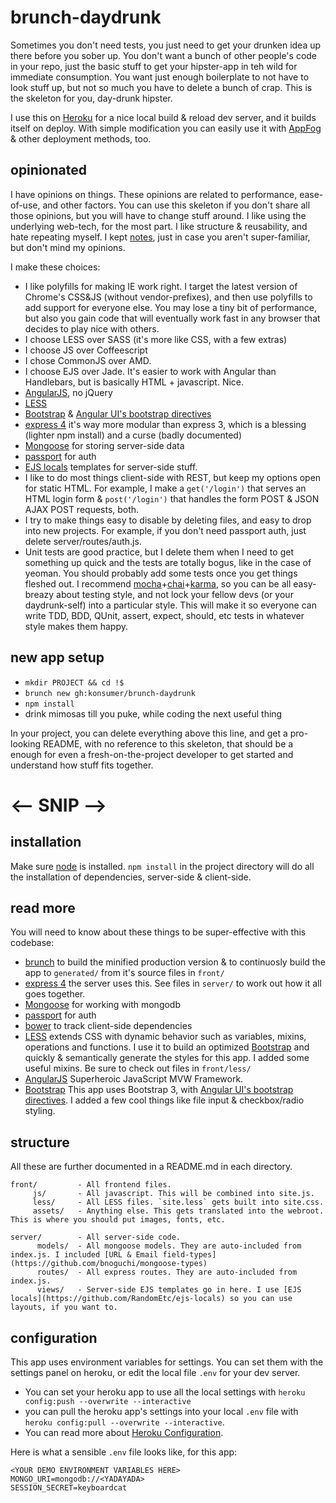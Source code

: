 # brunch-daydrunk

Sometimes you don't need tests, you just need to get your drunken idea up there before you sober up. You don't want a bunch of other people's code in your repo, just the basic stuff to get your hipster-app in teh wild for immediate consumption. You want just enough boilerplate to not have to look stuff up, but not so much you have to delete a bunch of crap. This is the skeleton for you, day-drunk hipster.

I use this on [Heroku](http://www.heroku.com/) for a nice local build & reload dev server, and it builds itself on deploy. With simple modification you can easily use it with [AppFog](https://www.appfog.com/) & other deployment methods, too.

## opinionated

I have opinions on things. These opinions are related to performance, ease-of-use, and other factors. You can use this skeleton if you don't share all those opinions, but you will have to change stuff around. I like using the underlying web-tech, for the most part. I like structure & reusability, and hate repeating myself. I kept [notes](https://github.com/konsumer/brunch-daydrunk/wiki), just in case you aren't super-familiar, but don't mind my opinions.

I make these choices:

*  I like polyfills for making IE work right. I target the latest version of Chrome's CSS&JS (without vendor-prefixes), and then use polyfills to add support for everyone else. You may lose a tiny bit of performance, but also you gain code that will eventually work fast in any browser that decides to play nice with others.
*  I choose LESS over SASS (it's more like CSS, with a few extras)
*  I choose JS over Coffeescript
*  I chose CommonJS over AMD.
*  I choose EJS over Jade. It's easier to work with Angular than Handlebars, but is basically HTML + javascript. Nice.
*  [AngularJS](https://angularjs.org/), no jQuery
*  [LESS](http://lesscss.org/)
*  [Bootstrap](http://getbootstrap.com/) & [Angular UI's bootstrap directives](http://angular-ui.github.io/bootstrap/)
*  [express 4](http://expressjs.com/) it's way more modular than express 3, which is a blessing (lighter npm install) and a curse (badly documented)
*  [Mongoose](http://mongoosejs.com/) for storing server-side data
*  [passport](http://passportjs.org/) for auth
*  [EJS locals](https://github.com/RandomEtc/ejs-locals) templates for server-side stuff.
*  I like to do most things client-side with REST, but keep my options open for static HTML. For example, I make a `get('/login')` that serves an HTML login form & `post('/login')` that handles the form POST & JSON AJAX POST requests, both.
*  I try to make things easy to disable by deleting files, and easy to drop into new projects. For example, if you don't need passport auth, just delete server/routes/auth.js.
*  Unit tests are good practice, but I delete them when I need to get something up quick and the tests are totally bogus, like in the case of yeoman. You should probably add some tests once you get things fleshed out. I recommend [mocha](http://visionmedia.github.io/mocha/)+[chai](http://chaijs.com/)+[karma](http://karma-runner.github.io/), so you can be all easy-breazy about testing style, and not lock your fellow devs (or your daydrunk-self) into a particular style. This will make it so everyone can write TDD, BDD, QUnit, assert, expect, should, etc tests in whatever style makes them happy.

## new app setup

*  `mkdir PROJECT && cd !$`
*  `brunch new gh:konsumer/brunch-daydrunk`
*  `npm install`
*  drink mimosas till you puke, while coding the next useful thing

In your project, you can delete everything above this line, and get a pro-looking README, with no reference to this skeleton, that should be a enough for even a fresh-on-the-project developer to get started and understand how stuff fits together.

# <-- SNIP -->

## installation

Make sure [node](http://nodejs.org/) is installed. `npm install` in the project directory will do all the installation of dependencies, server-side & client-side.

## read more

You will need to know about these things to be super-effective with this codebase:

*  [brunch](http://brunch.io/) to build the minified production version & to continuosly build the app to `generated/` from it's source files in `front/`
*  [express 4](http://expressjs.com/) the server uses this. See files in `server/` to work out how it all goes together.
*  [Mongoose](http://mongoosejs.com/) for working with mongodb
*  [passport](http://passportjs.org/) for auth
*  [bower](http://bower.io/) to track client-side dependencies
*  [LESS](http://lesscss.org/) extends CSS with dynamic behavior such as variables, mixins, operations and functions. I use it to build an optimized [Bootstrap](http://getbootstrap.com/) and quickly & semantically generate the styles for this app.  I added some useful mixins. Be sure to check out files in `front/less/`
*  [AngularJS](https://angularjs.org/) Superheroic JavaScript MVW Framework.
*  [Bootstrap](http://getbootstrap.com/) This app uses Bootstrap 3, with [Angular UI's bootstrap directives](http://angular-ui.github.io/bootstrap/). I added a few cool things like file input & checkbox/radio styling.

## structure

All these are further documented in a README.md in each directory.

```
front/         - All frontend files.
	 js/       - All javascript. This will be combined into site.js.
	 less/     - All LESS files. `site.less` gets built into site.css.
	 assets/   - Anything else. This gets translated into the webroot. This is where you should put images, fonts, etc.

server/        - All server-side code.
	  models/  - All mongoose models. They are auto-included from index.js. I included [URL & Email field-types](https://github.com/bnoguchi/mongoose-types)
	  routes/  - All express routes. They are auto-included from index.js.
	  views/   - Server-side EJS templates go in here. I use [EJS locals](https://github.com/RandomEtc/ejs-locals) so you can use layouts, if you want to.
```

## configuration

This app uses environment variables for settings. You can set them with the settings panel on heroku, or edit the local file `.env` for your dev server.

*  You can set your heroku app to use all the local settings with `heroku config:push --overwrite --interactive`
*  you can pull the heroku app's settings into your local `.env` file with `heroku config:pull --overwrite --interactive`.
*  You can read more about [Heroku Configuration](https://devcenter.heroku.com/articles/config-vars).

Here is what a sensible `.env` file looks like, for this app:

```
<YOUR DEMO ENVIRONMENT VARIABLES HERE>
MONGO_URI=mongodb://<YADAYADA>
SESSION_SECRET=keyboardcat
```

